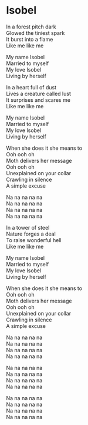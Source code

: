 # Isobel  

In a forest pitch dark  
Glowed the tiniest spark  
It burst into a flame  
Like me like me  

My name Isobel  
Married to myself  
My love Isobel  
Living by herself  

In a heart full of dust  
Lives a creature called lust  
It surprises and scares me  
Like me like me  

My name Isobel  
Married to myself  
My love Isobel  
Living by herself  

When she does it she means to  
Ooh ooh oh  
Moth delivers her message  
Ooh ooh oh  
Unexplained on your collar  
Crawling in silence  
A simple excuse  

Na na na na na  
Na na na na na  
Na na na na na  
Na na na na na  

In a tower of steel  
Nature forges a deal  
To raise wonderful hell  
Like me like me  

My name Isobel  
Married to myself  
My love Isobel  
Living by herself  

When she does it she means to  
Ooh ooh oh  
Moth delivers her message  
Ooh ooh oh  
Unexplained on your collar  
Crawling in silence  
A simple excuse  

Na na na na na  
Na na na na na  
Na na na na na  
Na na na na na  

Na na na na na  
Na na na na na  
Na na na na na  
Na na na na na  

Na na na na na  
Na na na na na  
Na na na na na  
Na na na na na  
